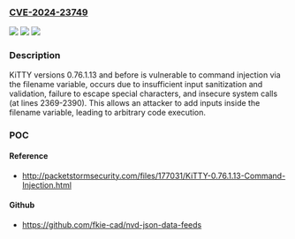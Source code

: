 ### [CVE-2024-23749](https://cve.mitre.org/cgi-bin/cvename.cgi?name=CVE-2024-23749)
![](https://img.shields.io/static/v1?label=Product&message=n%2Fa&color=blue)
![](https://img.shields.io/static/v1?label=Version&message=n%2Fa&color=blue)
![](https://img.shields.io/static/v1?label=Vulnerability&message=n%2Fa&color=brighgreen)

### Description

KiTTY versions 0.76.1.13 and before is vulnerable to command injection via the filename variable, occurs due to insufficient input sanitization and validation, failure to escape special characters, and insecure system calls (at lines 2369-2390). This allows an attacker to add inputs inside the filename variable, leading to arbitrary code execution.

### POC

#### Reference
- http://packetstormsecurity.com/files/177031/KiTTY-0.76.1.13-Command-Injection.html

#### Github
- https://github.com/fkie-cad/nvd-json-data-feeds

